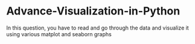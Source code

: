 # Advance-Visualization-in-Python
In this question, you have to read and go through the data and visualize it using various matplot and seaborn graphs
